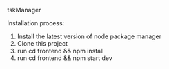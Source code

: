 tskManager

Installation process:
1. Install the latest version of node package manager
2. Clone this project
3. run cd frontend && npm install
4. run cd frontend && npm start dev
